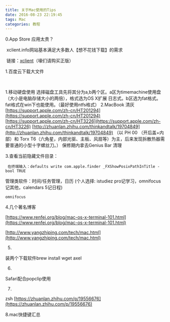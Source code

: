 ```yaml
---
title: 关于Mac使用的Tips
date: 2016-08-23 22:19:45
tags: Mac
categories: 教程
---
```


0.App Store 应用太贵？

​	xclient.info网站基本满足大多数人【想不花钱下载】的需求

​	链接：[xclient](http://xclient.info/)（壕们请购买正版）

1.百度云下载大文件

​	

1.移动硬盘使用
选择磁盘工具先将其分为a,b两个区。a区为timemachine使用盘（大小是电脑存储大小的两倍），格式选为OS X扩展 日志式。b区选为fat格式。fat格式在win下也能使用。（最好使用ntfs格式）
2.MacBook 清灰
[https://support.apple.com/zh-cn/HT201294](https://support.apple.com/zh-cn/HT201294)
[https://support.apple.com/zh-cn/HT3226](https://support.apple.com/zh-cn/HT3226)
[http://zhuanlan.zhihu.com/thinkandtalk/19704849](http://zhuanlan.zhihu.com/thinkandtalk/19704849)
（以 PH 00 （开后盖+内部）和 Torx T6（六角星，内部光驱、主板、风扇等）为主，后来发现拆散热器需要普通的小型十字螺丝刀。）
保修期内拿去Genius Bar 清理

3.查看当前隐藏文件目录：

```
 在终端输入：defaults write com.apple.finder _FXShowPosixPathInTitle -bool TRUE
```

管理类软件：时间/任务管理，日历 (个人选择: istudiez pro记学习，omnifocus记其他，calendars 5记日程)	

```
omnifocus
```

4.几个著名博客

[https://www.renfei.org/blog/mac-os-x-terminal-101.html](https://www.renfei.org/blog/mac-os-x-terminal-101.html)

[http://www.yangzhiping.com/tech/mac.html](http://www.yangzhiping.com/tech/mac.html)

5.

装两个下载软件brew install wget axel

6.

Safari配合popclip使用

7.

zsh  [https://zhuanlan.zhihu.com/p/19556676](https://zhuanlan.zhihu.com/p/19556676)

8.mac快捷键汇总